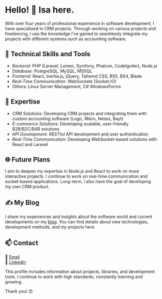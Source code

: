 # Hello! 👋 Isa here.

With over four years of professional experience in software development, I have specialized in CRM projects. Through working on various projects and freelancing, I use the knowledge I’ve gained to seamlessly integrate my projects with different systems such as accounting software.

## 🔧 Technical Skills and Tools
- *Backend*: PHP (Laravel, Lumen, Symfony, Phalcon, CodeIgniter), Node.js
- *Database*: PostgreSQL, MySQL, MSSQL
- *Frontend*: React, Inertia.js, jQuery, Tailwind CSS, BS5, BS4, Blade
- *Real-Time Communication*: WebSockets (Socket.IO)
- *Others*: Linux Server Management, C# WindowsForms

## 🚀 Expertise
- *CRM Solutions*: Developing CRM projects and integrating them with custom accounting software (Logo, Mikro, Netsis, Bayt)
- *E-commerce Solutions*: Developing scalable, user-friendly B2B/B2C/B4B solutions
- *API Development*: RESTful API development and user authentication
- *Real-Time Communication*: Developing WebSocket-based solutions with React and Laravel

## 🌐 Future Plans
I aim to deepen my expertise in Node.js and React to work on more interactive projects. I continue to work on real-time communication and socket-based applications. Long-term, I also have the goal of developing my own CRM product.

## ✍ My Blog
I share my experiences and insights about the software world and current developments on my [blog](https://medium.com/@isayalcintr). You can find details about new technologies, development methods, and my projects here.

## 📫 Contact
📧 [Email](mailto:isayalcnitr@gmail.com)  
💼 [LinkedIn](https://www.linkedin.com/in/isayalcin/)

This profile includes information about projects, libraries, and development tools. I continue to work with high standards, constantly learning and growing.

Thank you! 😊
